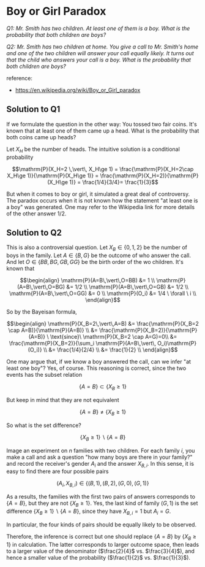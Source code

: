 # Boy or Girl Paradox

*Q1: Mr. Smith has two children. At least one of them is a boy. What is the probability that both children are boys?*

*Q2: Mr. Smith has two children at home. You give a call to Mr. Smith's home and one of the two children will answer your call equally likely. It turns out that the child who answers your call is a boy. What is the probability that both children are boys?*


reference:
  - https://en.wikipedia.org/wiki/Boy_or_Girl_paradox

## Solution to Q1

If we formulate the question in the other way: You tossed two fair coins. It's known that at least one of them came up a head. What is the probability that both coins came up heads?

Let $X_H$ be the number of heads. The intuitive solution is a conditional probability

$$\mathrm{P}(X_H=2  \,\vert\, X_H\ge 1) = \frac{\mathrm{P}(X_H=2\cap X_H\ge 1)}{\mathrm{P}(X_H\ge 1)} = \frac{\mathrm{P}(X_H=2)}{\mathrm{P}(X_H\ge 1)} = \frac{1/4}{3/4}= \frac{1}{3}$$


But when it comes to boy or girl, it simulated a great deal of controversy. The paradox occurs when it is not known how the statement "at least one is a boy" was generated. One may refer to the Wikipedia link for more details of the other answer $1/2$.



## Solution to Q2

This is also a controversial question. Let $X_B \in \{0,1,2\}$ be the number of boys in the family. Let $A \in \{B,G\}$ be the outcome of who answer the call. And let $O\in\{BB,BG,GB,GG\}$ be the birth order of the wo children. It's known that

$$\begin{align}
\mathrm{P}(A=B\,\vert\,O=BB) &= 1 \\
\mathrm{P}(A=B\,\vert\,O=BG) &= 1/2 \\
\mathrm{P}(A=B\,\vert\,O=GB) &= 1/2 \\
\mathrm{P}(A=B\,\vert\,O=GG) &= 0 \\
\mathrm{P}(O_i) &= 1/4 \ \forall \ i \\
\end{align}$$

So by the Bayeisan formula,


$$\begin{align}
\mathrm{P}(X_B=2\,\vert\,A=B) &= \frac{\mathrm{P}(X_B=2 \cap A=B)}{\mathrm{P}(A=B)} \\
 &= \frac{\mathrm{P}(X_B=2)}{\mathrm{P}(A=B)} \ \text{since}\  \mathrm{P}(X_B=2 \cap A=G)=0\\
&=  \frac{\mathrm{P}(X_B=2)}{\sum_i \mathrm{P}(A=B\,\vert\, O_i)\mathrm{P}(O_i)} \\
&= \frac{1/4}{2/4} \\
&= \frac{1}{2} \\
\end{align}$$

One may argue that, if we know a boy answered the call, can we infer "at least one boy"? Yes, of course. This reasoning is correct, since the two events has the subset relation

$$\{A=B\} \subset \{X_B\ge 1\}$$

But keep in mind that they are not equivalent

$$\{A=B\} \ne \{X_B\ge 1\}$$

So what is the set difference?

$$\{X_B\ge1\} \backslash \{A=B\}$$

Image an experiment on $n$ families with two children. For each family $i$, you make a call and ask a question "how many boys are there in your family?" and record the receiver's gender $A_i$ and the answer $X_{B,i}$. In this sense, it is easy to find there are four possible pairs

$$(A_i, X_{B,i}) \in \{(B,1), (B,2), (G,0), (G,1)\}$$

As a results, the families with the first two pairs of answers corresponds to $\{A=B\}$, but they are not $\{X_B \ge 1\}$. Yes, the last kind of family $(G, 1)$ is the set difference $\{X_B\ge1\} \backslash \{A=B\}$, since they have $X_{B,i}=1$ but $A_i=G$.

In particular, the four kinds of pairs should be equally likely to be observed.

Therefore, the inference is correct but one should replace $\{A=B\}$ by $\{X_B\ge 1\}$ in calculation. The latter corresponds to larger outcome space, then leads to a larger value of the denominator ($\frac{2}{4}$ vs. $\frac{3}{4}$), and hence a smaller value of the probability ($\frac{1}{2}$ vs. $\frac{1}{3}$).
